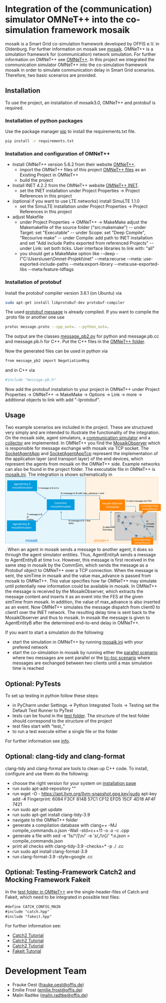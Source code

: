 # Integration of the (communication) simulator OMNeT++ into the co-simulation framework mosaik

mosaik is a Smart Grid co-simulation framework developed by OFFIS e.V. in Oldenburg. For further information on mosaik
see [mosaik](https://mosaik.offis.de). OMNeT++ is a simulation framework for (communication) network simulation. For
further information on OMNeT++ see [OMNeT++](https://omnetpp.org/). In this project we integrated the communication
simulator OMNeT++ into the co-simulation framework mosaik in order to simulate communication delay in Smart Grid
scenarios. Therefore, two basic scenarios are provided.

## Installation

To use the project, an installation of mosaik3.0, OMNeT++ and protobuf is required.

### Installation of python packages

Use the package manager [pip](https://pip.pypa.io/en/stable/) to install the requirements.txt file.

```bash
pip install -r requirements.txt
```

### Installation and configuration of OMNeT++

* Install OMNeT++ version 5.6.2 from their website [OMNeT++](https://omnetpp.org/).
    - import the OMNeT++ files of this project [OMNeT++ files](mosaik_omnetpp_observer) as an Existing Project in
      OMNeT++
    - build the project
* Install INET 4.2.2 from the OMNeT++ website [OMNeT++ INET](https://omnetpp.org/).
    - set the INET installation under Project Properties -> Project References in this project
* (optional if you want to use LTE networks) install SimuLTE 1.1.0
    - set the SimuLTE installation under Project Properties -> Project References in this project
* adjust Makefile
    - under Project Properties -> OMNeT++ -> MakeMake adjust the Makemakefile of the source folder ("src:makemake")
      -- under Target: set "Executable"
      -- under Scope: set "Deep Compile", "Recourive make"
      -- under Compile: add path to INET installation and set "Add include Paths exported from referenced Projects"
      -- under Link: set both ticks. User interface libraries to link with: "all"
    - you should get a MakeMake option like --deep -I"C:\Users\user\Omnet-Projekt\inet" --meta:recurse --meta:
      use-exported-include-paths --meta:export-library --meta:use-exported-libs --meta:feature-ldflags

### Installation of protobuf

Install the protobuf compiler version 3.6.1 (on Ubuntu) via

```bash
sudo apt-get install libprotobuf-dev protobuf-compiler 
```

The used [protobuf message](message.proto) is already compiled. If you want to compile the .proto file or another one
use

```bash
protoc message.proto --cpp_out=. --python_out=.
```

The output are the classes [message_pb2.py](message_pb2.py) for python and message.pb.cc and message.pb.h for C++. Put
the C++ files in the [OMNeT++ folder](mosaik_omnetpp_observer).

Now the generated files can be used in python via

```bash
from message_pb2 import NegotiationMsg
```

and in C++ via

```bash
#include "message.pb.h"
```

Now add the protobuf installation to your project in OMNeT++ under Project Properties -> OMNeT++ -> MakeMake -> Options
-> Link -> more -> additional objects to link with add "-lprotobuf".

## Usage

Two example scenarios are included in the project. These are structured very simply and are intended to illustrate the
functionality of the integration. On the mosaik side, agent simulators,
a [communication simulator](simulators/comm_simulator.py) and a
[collector](simulators/collector.py) are implemented. In OMNeT++ you find
the [MosaikObserver](mosaik_omnetpp_observer/MosaikObserver.h) which is responsible for message exchange with mosaik via
TCP socket. The [SocketAgentApp](mosaik_omnetpp_observer/SocketAgentApp.cc) and
[SocketAgentAppTcp](mosaik_omnetpp_observer/SocketAgentAppTcp.cc) represent the implementation of the application layer
(and transport layer) of the end devices, which represent the agents from mosaik on the OMNeT++ side. Example networks
can also be found in the project folder. The executable file in OMNeT++
is [mosaik.ini](mosaik_omnetpp_observer/mosaik.ini). The integration is shown schematically in ![image](concept.png).
When an agent in mosaik sends a message to another agent, it does so through the agent simulator entities. Thus,
AgentEntityA sends a message to AgentEntityB at time t=x. However, this message is first received in the same step in
mosaik by the CommSim, which sends the message as a Protobuf object to OMNeT++ over a TCP connection. When the message
is sent, the simTime in mosaik and the value max_advance is passed from mosaik to OMNeT++. This value specifies how far
OMNeT++ may simulate until potentially new information could be available in mosaik. In OMNeT++ the message is received
by the MosaikObserver, which extracts the message content and inserts it as an event into the FES at the given simTime
from mosaik. In addition, the value of max_advance is also inserted as an event. Now OMNeT++ simulates the message
dispatch from client0 to client1 over the INET network. The resulting delay time is sent back to the MosaikObserver and
thus to mosaik. In mosaik the message is given to AgentEntityB after the determined end-to-end delay in OMNeT++.

If you want to start a simulation do the following:

* start the simulation in OMNeT++ by running [mosaik.ini](mosaik_omnetpp_observer/mosaik.ini) with your prefered network
* start the co-simulation in mosaik by running either the [parallel scenario](comm_scenario_parallel.py) where two
  messages are sent parallel or the [tic-toc scenario](comm_scenario_tictoc.py) where messages are exchanged between two
  clients until a max simulation time is reached

## Optional: PyTests

To set up testing in python follow these steps:

* in PyCharm under Settings -> Python Integrated Tools -> Testing set the Default Test Runner to PyTest
* tests can be found in the [test folder](test). The structure of the test folder should correspond to the structure of
  the project
* test files start with "test_"
* to run a test execute either a single file or the folder

For further information see [info](https://semaphoreci.com/community/tutorials/testing-python-applications-with-pytest).

## Optional: clang-tidy and clang-format

clang-tidy and clang-formal are tools to clean up C++ code. To install, configure and use them do the following:

* choose the right version for your system on [installation page](https://apt.llvm.org/)
* run sudo apt-add-repository "<version>"
* run wget -O - https://apt.llvm.org/llvm-snapshot.gpg.key|sudo apt-key add -# Fingerprint: 6084 F3CF 814B 57C1 CF12
  EFD5 15CF 4D18 AF4F 7421
* run sudo apt-get update
* run sudo apt-get install clang-tidy-3.9
* navigate to the OMNeT++ folder
* generate a compilation database with clang++ -MJ compile_commands.o.json -Wall -std=c++11 -o <Dateipfad>.o
  -c <Dateipfad>.cpp
* generate a file with sed -e '1s/^/[\n/' -e '$s/,$/\n]/' *.o.json > compile_commands.json
* print all checks with clang-tidy-3.9 -checks=* -p ./ <Dateiname>.cc
* run sudo apt install clang-format-3.9
* run clang-format-3.9 -style=google <filename>.cc

## Optional: Testing-Framework Catch2 and Mocking Framework Fakeit

In the [test folder in OMNeT++](mosaik_omnetpp_observer/tests) are the single-header-files of Catch and Fakeit, which
need to be integrated in possible test files:

```
#define CATCH_CONFIG_MAIN
#include "catch.hpp"
#include "fakeit.hpp"
```

For further information see:

* [Catch2 Tutorial](https://github.com/catchorg/Catch2/docs)
* [Catch2 Tutorial](https://mariusbancila.ro/blog/2018/03/29/writing-cpp-unit-tests-with-catch2/)
* [Catch2 Tutorial](https://www.jetbrains.com/help/clion/unit-testing-tutorial.html#catch-framework)
* [Fakeit Tutorial](https://github.com/eranpeer/FakeIt)

# Development Team
* Frauke Oest (frauke.oest@offis.de)
* Emilie Frost (emilie.frost@offis.de)
* Malin Radtke (malin.radtke@offis.de)
